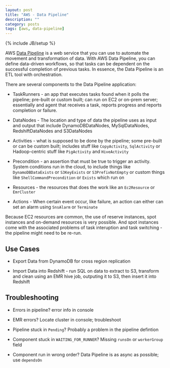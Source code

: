 ```yaml
---
layout: post
title: "AWS - Data Pipeline"
description: ""
category: posts
tags: [aws, data-pipeline]
---
```

{% include JB/setup %}

AWS [Data Pipeline](http://docs.aws.amazon.com/datapipeline/latest/DeveloperGuide/what-is-datapipeline.html) is a web service that you can use to automate the movement and transformation of data. With AWS Data Pipeline, you can define data-driven workflows, so that tasks can be dependent on the successful completion of previous tasks. In essence, the Data Pipeline is an ETL tool with orchestration.

There are several components to the Data Pipeline application: 

* TaskRunners - an app that executes tasks found when it polls the pipeline; pre-built or custom built; can run on EC2 or on-prem server; essentially and agent that receives a task, reports progress and reports completion or failure.

* DataNodes - The location and type of data the pipeline uses as input and output that include DynamoDBDataNodes, MySqlDataNodes, RedshiftDataNodes and S3DataNodes

* Activities - what is supposed to be done by the pipeline; some pre-built or can be custom built; includes stuff like `CopyActivity`, `SqlActivity` or Hadoop-centric stuff like `PigActivity` and `HiveActivity`

* Precondition - an assertion that must be true to trigger an activity. System conditions run in the cloud, to include things like `DynamoDBDataExists` or `S3KeyExists` or `S3PrefixNotEmpty` or custom things like `ShellCommandPrecondition` or `Exists` which run on 

* Resources - the resources that does the work like an `Ec2Resource` or `EmrCluster`

* Actions - When certain event occur, like failure, an action can either can set an alarm using `SnsAlarm` or `Terminate`

Because EC2 resources are common, the use of reserve instances, spot instances and on-demand resources is very possible. And spot instances come with the associated problems of task interuption and task switching - the pipeline might need to be re-run.

## Use Cases

- Export Data from DynamoDB for cross region replication

- Import Data into Redshift - run SQL on data to extract to S3, transform and clean using an EMR hive job, outputing it to S3, then insert it into Redshift

## Troubleshooting

* Errors in pipeline? error info in console

* EMR errors? Locate cluster in console; troubleshoot

* Pipeline stuck in `Pending`? Probably a problem in the pipeline defintion

* Component stuck in `WAITING_FOR_RUNNER`? Missing `runsOn` or `workerGroup` field

* Component run in wrong order? Data Pipeline is as async as possible; use `dependsOn`
